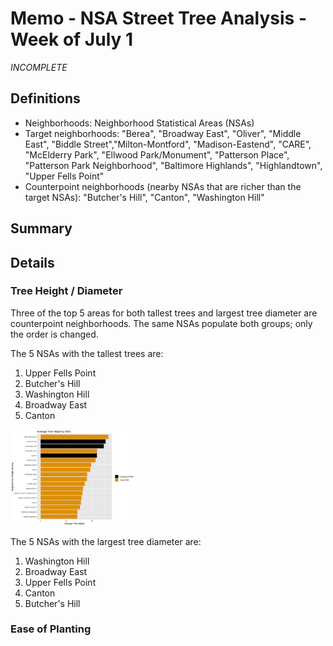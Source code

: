# Memo - NSA Street Tree Analysis - Week of July 1

_INCOMPLETE_

## Definitions
* Neighborhoods: Neighborhood Statistical Areas (NSAs)
* Target neighborhoods: "Berea", "Broadway East", "Oliver", "Middle East", "Biddle Street","Milton-Montford", "Madison-Eastend", "CARE", "McElderry Park", "Ellwood Park/Monument", "Patterson Place", "Patterson Park Neighborhood", "Baltimore Highlands", "Highlandtown", "Upper Fells Point"
* Counterpoint neighborhoods (nearby NSAs that are richer than the target NSAs): "Butcher's Hill", "Canton", "Washington Hill"

## Summary



## Details

### Tree Height / Diameter

Three of the top 5 areas for both tallest trees and largest tree diameter are counterpoint neighborhoods. The same NSAs populate both groups; only the order is changed.

The 5 NSAs with the tallest trees are:
1. Upper Fells Point
2. Butcher's Hill
3. Washington Hill
4. Broadway East 
5. Canton

<img src="https://github.com/smussenden/2019-baltimore-climate-health-project-data-repo/blob/master/data/output-data/street-tree-analyses/plots/avg_tree_height_by_nsa.png?raw=true" alt="Tree Height" width="200"/>

The 5 NSAs with the largest tree diameter are:
1. Washington Hill
2. Broadway East
3. Upper Fells Point
4. Canton
5. Butcher's Hill

### Ease of Planting

